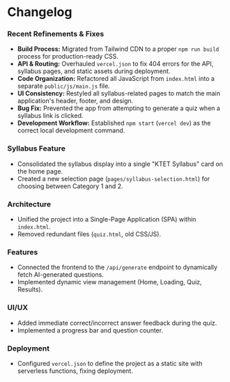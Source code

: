 # Changelog

### Recent Refinements & Fixes
- **Build Process:** Migrated from Tailwind CDN to a proper `npm run build` process for production-ready CSS.
- **API & Routing:** Overhauled `vercel.json` to fix 404 errors for the API, syllabus pages, and static assets during deployment.
- **Code Organization:** Refactored all JavaScript from `index.html` into a separate `public/js/main.js` file.
- **UI Consistency:** Restyled all syllabus-related pages to match the main application's header, footer, and design.
- **Bug Fix:** Prevented the app from attempting to generate a quiz when a syllabus link is clicked.
- **Development Workflow:** Established `npm start` (`vercel dev`) as the correct local development command.

### Syllabus Feature
- Consolidated the syllabus display into a single "KTET Syllabus" card on the home page.
- Created a new selection page (`pages/syllabus-selection.html`) for choosing between Category 1 and 2.

### Architecture
- Unified the project into a Single-Page Application (SPA) within `index.html`.
- Removed redundant files (`quiz.html`, old CSS/JS).

### Features
- Connected the frontend to the `/api/generate` endpoint to dynamically fetch AI-generated questions.
- Implemented dynamic view management (Home, Loading, Quiz, Results).

### UI/UX
- Added immediate correct/incorrect answer feedback during the quiz.
- Implemented a progress bar and question counter.

### Deployment
- Configured `vercel.json` to define the project as a static site with serverless functions, fixing deployment.